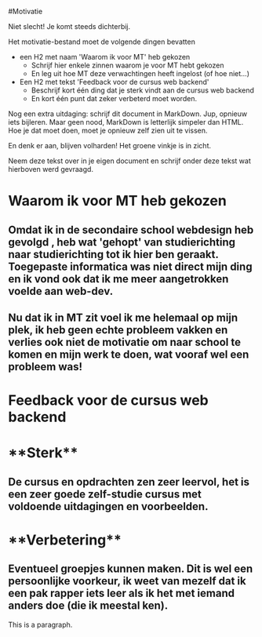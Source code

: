 
#Motivatie

Niet slecht! Je komt steeds dichterbij.

Het motivatie-bestand moet de volgende dingen bevatten
- een H2 met naam 'Waarom ik voor MT' heb gekozen
  - Schrijf hier enkele zinnen waarom je voor MT hebt gekozen
  - En leg uit hoe MT deze verwachtingen heeft ingelost (of hoe niet...)
- Een H2 met tekst 'Feedback voor de cursus web backend'
  - Beschrijf kort één ding dat je sterk vindt aan de cursus web backend 
  - En kort één punt dat zeker verbeterd moet worden. 

Nog een extra uitdaging: schrijf dit document in MarkDown. Jup, opnieuw iets bijleren. Maar geen nood, MarkDown is letterlijk simpeler dan HTML. Hoe je dat moet doen, moet je opnieuw zelf zien uit te vissen.

En denk er aan, blijven volharden! Het groene vinkje is in zicht.

Neem deze tekst over in je eigen document en schrijf onder deze tekst wat hierboven werd gevraagd.

<h1>Waarom ik voor MT heb gekozen</h1>

<h2> Omdat ik in de secondaire school webdesign heb gevolgd  , heb wat 'gehopt' van studierichting naar studierichting tot ik hier ben geraakt. Toegepaste informatica was niet direct mijn ding en ik vond ook dat ik me meer aangetrokken voelde aan web-dev. </h2>
<h2> Nu dat ik in MT zit voel ik me helemaal op mijn plek, ik heb geen echte probleem vakken en verlies ook niet de motivatie om naar school te komen en mijn werk te doen, wat vooraf wel een probleem was! </h2>
<h1>Feedback voor de cursus web backend </h1>
<h1>**Sterk** </h1>
<h2>De cursus en opdrachten zen zeer leervol, het is een zeer goede zelf-studie cursus met voldoende uitdagingen en voorbeelden. </h2>
<h1>**Verbetering**</h1>
<h2>Eventueel groepjes kunnen maken. Dit is wel een persoonlijke voorkeur, ik weet van mezelf dat ik een pak rapper iets leer als ik het met iemand anders doe (die ik meestal ken).</h2>
<p>This is a paragraph.</p>
